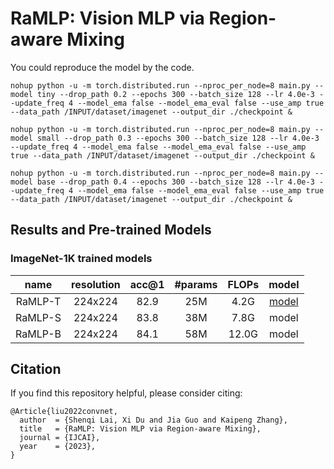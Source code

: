 # RaMLP: Vision MLP via Region-aware Mixing

You could reproduce the model by the code.
```
nohup python -u -m torch.distributed.run --nproc_per_node=8 main.py --model tiny --drop_path 0.2 --epochs 300 --batch_size 128 --lr 4.0e-3 --update_freq 4 --model_ema false --model_ema_eval false --use_amp true --data_path /INPUT/dataset/imagenet --output_dir ./checkpoint &

nohup python -u -m torch.distributed.run --nproc_per_node=8 main.py --model small --drop_path 0.3 --epochs 300 --batch_size 128 --lr 4.0e-3 --update_freq 4 --model_ema false --model_ema_eval false --use_amp true --data_path /INPUT/dataset/imagenet --output_dir ./checkpoint &

nohup python -u -m torch.distributed.run --nproc_per_node=8 main.py --model base --drop_path 0.4 --epochs 300 --batch_size 128 --lr 4.0e-3 --update_freq 4 --model_ema false --model_ema_eval false --use_amp true --data_path /INPUT/dataset/imagenet --output_dir ./checkpoint &
```

## Results and Pre-trained Models
### ImageNet-1K trained models

| name | resolution |acc@1 | #params | FLOPs | model |
|:---:|:---:|:---:|:---:| :---:|:---:|
| RaMLP-T | 224x224 | 82.9 | 25M | 4.2G | [model](https://pan.baidu.com/s/1Ylo1DiJTHGtDYgOVmojCJQ?pwd=c88f) |
| RaMLP-S | 224x224 | 83.8 | 38M | 7.8G | model |
| RaMLP-B | 224x224 | 84.1 | 58M | 12.0G | model |

## Citation
If you find this repository helpful, please consider citing:
```
@Article{liu2022convnet,
  author  = {Shenqi Lai, Xi Du and Jia Guo and Kaipeng Zhang},
  title   = {RaMLP: Vision MLP via Region-aware Mixing},
  journal = {IJCAI},
  year    = {2023},
}
```